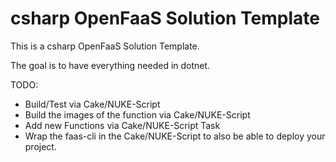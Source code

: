# csharp OpenFaaS Solution Template

This is a csharp OpenFaaS Solution Template.

The goal is to have everything needed in dotnet. 

TODO:
* Build/Test via Cake/NUKE-Script
* Build the images of the function via Cake/NUKE-Script
* Add new Functions via Cake/NUKE-Script Task
* Wrap the faas-cli in the Cake/NUKE-Script to also be able to deploy your project.
